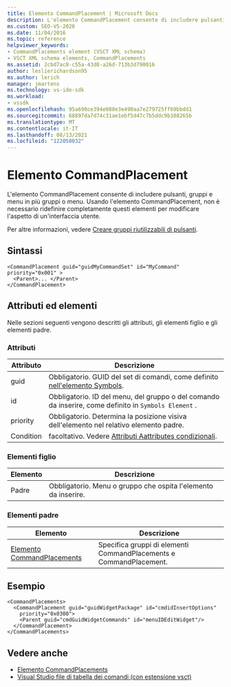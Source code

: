 ```yaml
---
title: Elemento CommandPlacement | Microsoft Docs
description: L'elemento CommandPlacement consente di includere pulsanti, gruppi e menu in più gruppi o menu.
ms.custom: SEO-VS-2020
ms.date: 11/04/2016
ms.topic: reference
helpviewer_keywords:
- CommandPlacements element (VSCT XML schema)
- VSCT XML schema elements, CommandPlacements
ms.assetid: 2cbd7ac8-c55a-43d8-a26d-713b3d790016
author: leslierichardson95
ms.author: lerich
manager: jmartens
ms.technology: vs-ide-sdk
ms.workload:
- vssdk
ms.openlocfilehash: 95a690ce394e088e3e490aa7e279725ff69bbdd1
ms.sourcegitcommit: 68897da7d74c31ae1ebf5d47c7b5ddc9b108265b
ms.translationtype: MT
ms.contentlocale: it-IT
ms.lasthandoff: 08/13/2021
ms.locfileid: "122058032"
---
```

# <a name="commandplacement-element"></a>Elemento CommandPlacement
L'elemento CommandPlacement consente di includere pulsanti, gruppi e menu in più gruppi o menu. Usando l'elemento CommandPlacement, non è necessario ridefinire completamente questi elementi per modificare l'aspetto di un'interfaccia utente.

 Per altre informazioni, vedere [Creare gruppi riutilizzabili di pulsanti](../extensibility/creating-reusable-groups-of-buttons.md).

## <a name="syntax"></a>Sintassi

```
<CommandPlacement guid="guidMyCommandSet" id="MyCommand" priority="0x001" >
  <Parent>... </Parent>
</CommandPlacement>
```

## <a name="attributes-and-elements"></a>Attributi ed elementi
 Nelle sezioni seguenti vengono descritti gli attributi, gli elementi figlio e gli elementi padre.

### <a name="attributes"></a>Attributi

|Attributo|Descrizione|
|---------------|-----------------|
|guid|Obbligatorio. GUID del set di comandi, come definito [nell'elemento Symbols](../extensibility/symbols-element.md).|
|id|Obbligatorio. ID del menu, del gruppo o del comando da inserire, come definito in `Symbols Element` .|
|priority|Obbligatorio. Determina la posizione visiva dell'elemento nel relativo elemento padre.|
|Condition|facoltativo. Vedere [Attributi Aattributes condizionali](../extensibility/vsct-xml-schema-conditional-attributes.md).|

### <a name="child-elements"></a>Elementi figlio

|Elemento|Descrizione|
|-------------|-----------------|
|Padre|Obbligatorio. Menu o gruppo che ospita l'elemento da inserire.|

### <a name="parent-elements"></a>Elementi padre

|Elemento|Descrizione|
|-------------|-----------------|
|[Elemento CommandPlacements](../extensibility/commandplacements-element.md)|Specifica gruppi di elementi CommandPlacements e CommandPlacement.|

## <a name="example"></a>Esempio

```
<CommandPlacements>
  <CommandPlacement guid="guidWidgetPackage" id="cmdidInsertOptions"
    priority="0x0300">
    <Parent guid="cmdGuidWidgetCommands" id="menuIDEditWidget"/>
  </CommandPlacement>
</CommandPlacements>
```

## <a name="see-also"></a>Vedere anche
- [Elemento CommandPlacements](../extensibility/commandplacements-element.md)
- [Visual Studio file di tabella dei comandi (con estensione vsct)](../extensibility/internals/visual-studio-command-table-dot-vsct-files.md)
